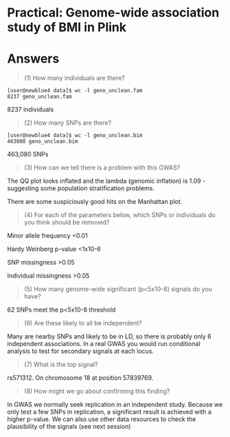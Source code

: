 # Practical: Genome-wide association study of BMI in Plink
# Answers

> (1) How many individuals are there?

```
[user@newblue4 data]$ wc -l geno_unclean.fam
8237 geno_unclean.fam
```

8237 individuals

> (2) How many SNPs are there?

```
[user@newblue4 data]$ wc -l geno_unclean.bim
463080 geno_unclean.bim
```

463,080 SNPs

> (3) How can we tell there is a problem with this GWAS?

The QQ plot looks inflated and the lambda (genomic inflation) is 1.09 - suggesting some population stratification problems.

There are some suspiciously good hits on the Manhattan plot.

> (4) For each of the parameters below, which SNPs or individuals do you think should be removed?

Minor allele frequency <0.01

Hardy Weinberg p-value <1x10-6

SNP missingness >0.05

Individual missingness >0.05


> (5) How many genome-wide significant (p<5x10-8) signals do you have?

62 SNPs meet the p<5x10-8 threshold

> (6) Are these likely to all be independent?

Many are nearby SNPs and likely to be in LD, so there is probably only 6 independent associations. 
In a real GWAS you would run conditional analysis to test for secondary signals at each locus.

> (7) What is the top signal?

rs571312. On chromosome 18 at position 57839769.

> (8) How might we go about confirming this finding?

In GWAS we normally seek replication in an independent study. 
Because we only test a few SNPs in replication, a significant result is achieved with a higher p-value.
We can also use other data resources to check the plausibility of the signals (see next session)
